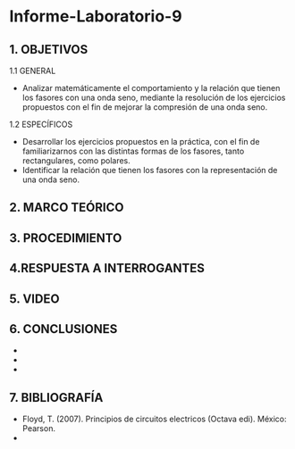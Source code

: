 # Informe-Laboratorio-9

## 1. OBJETIVOS
   1.1 GENERAL
   
   * Analizar matemáticamente el comportamiento y la relación que tienen los fasores con una onda seno, mediante la resolución de los ejercicios propuestos con el fin de mejorar la compresión de una onda seno.
   
   1.2 ESPECÍFICOS   
   
   * Desarrollar los ejercicios propuestos en la práctica, con el fin de familiarizarnos con las distintas formas de los fasores, tanto rectangulares, como polares. 
   * Identificar la relación que tienen los fasores con la representación de una onda seno.
   
## 2. MARCO TEÓRICO



## 3. PROCEDIMIENTO


## 4.RESPUESTA A INTERROGANTES 


## 5. VIDEO



## 6. CONCLUSIONES
* 
* 
* 

## 7. BIBLIOGRAFÍA 
* Floyd, T. (2007). Principios de circuitos electricos (Octava edi). México: Pearson.
* 

